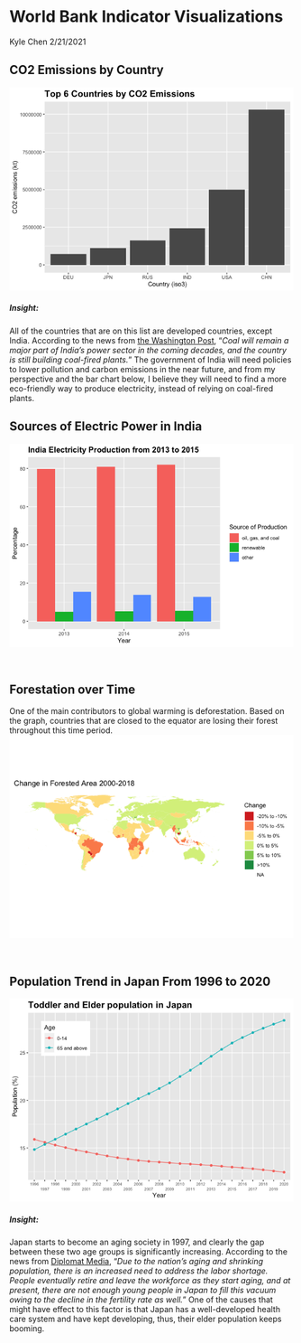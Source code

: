 World Bank Indicator Visualizations
================
Kyle Chen
2/21/2021

## CO2 Emissions by Country

![](index_files/figure-gfm/CO2-1.png)<!-- -->

##### Insight:

All of the countries that are on this list are developed countries,
except India. According to the news from [the Washington
Post](https://www.washingtonpost.com/climate-solutions/2020/06/12/india-emissions-climate/),
“*Coal will remain a major part of India’s power sector in the coming
decades, and the country is still building coal-fired plants.*” The
government of India will need policies to lower pollution and carbon
emissions in the near future, and from my perspective and the bar chart
below, I believe they will need to find a more eco-friendly way to
produce electricity, instead of relying on coal-fired plants.

## Sources of Electric Power in India

![](index_files/figure-gfm/India%20Electricity-1.png)<!-- -->

<p>

 

</p>

## Forestation over Time

One of the main contributors to global warming is deforestation. Based
on the graph, countries that are closed to the equator are losing their
forest throughout this time period.
![](index_files/figure-gfm/Forestation-1.png)<!-- -->

<p>

 

</p>

## Population Trend in Japan From 1996 to 2020

![](index_files/figure-gfm/Japan%20population-1.png)<!-- -->

##### Insight:

Japan starts to become an aging society in 1997, and clearly the gap
between these two age groups is significantly increasing. According to
the news from [Diplomat
Media](https://thediplomat.com/2019/11/how-does-japans-aging-society-affect-its-economy/),
“*Due to the nation’s aging and shrinking population, there is an
increased need to address the labor shortage. People eventually retire
and leave the workforce as they start aging, and at present, there are
not enough young people in Japan to fill this vacuum owing to the
decline in the fertility rate as well.*” One of the causes that might
have effect to this factor is that Japan has a well-developed health
care system and have kept developing, thus, their elder population keeps
booming.

